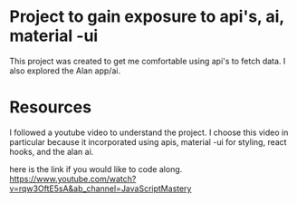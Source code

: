 # Project to gain exposure to api's, ai, material -ui

This project was created to get me comfortable using api's to fetch data.
I also explored the Alan app/ai.

# Resources

I followed a youtube video to understand the project. I choose this video in particular because it incorporated using apis, material -ui for styling, react hooks, and the alan ai.

here is the link if you would like to code along.
https://www.youtube.com/watch?v=rqw3OftE5sA&ab_channel=JavaScriptMastery
